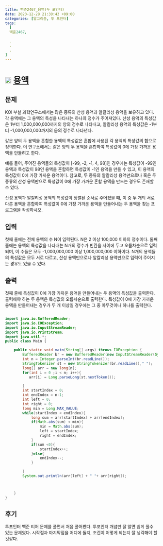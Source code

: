 ```yaml
---
title: 백준2467_용액(두 포인터)
date: 2023-12-28 21:30:43 +09:00
categories: [알고리즘, 투 포인터]
tags:
  [
  백준2467,
  
  .
  .
  .
]
---
```

# <img width="20px"  src="https://d2gd6pc034wcta.cloudfront.net/tier/11.svg" class="solvedac-tier"> [용액](https://www.acmicpc.net/problem/2467) 



## 문제
<p>KOI 부설 과학연구소에서는 많은 종류의 산성 용액과 알칼리성 용액을 보유하고 있다. 각 용액에는 그 용액의 특성을 나타내는 하나의 정수가 주어져있다. 산성 용액의 특성값은 1부터 1,000,000,000까지의 양의 정수로 나타내고, 알칼리성 용액의 특성값은 -1부터 -1,000,000,000까지의 음의 정수로 나타낸다.</p>

<p>같은 양의 두 용액을 혼합한 용액의 특성값은 혼합에 사용된 각 용액의 특성값의 합으로 정의한다. 이 연구소에서는 같은 양의 두 용액을 혼합하여 특성값이 0에 가장 가까운 용액을 만들려고 한다. </p>

<p>예를 들어, 주어진 용액들의 특성값이 [-99, -2, -1, 4, 98]인 경우에는 특성값이 -99인 용액과 특성값이 98인 용액을 혼합하면 특성값이 -1인 용액을 만들 수 있고, 이 용액의 특성값이 0에 가장 가까운 용액이다. 참고로, 두 종류의 알칼리성 용액만으로나 혹은 두 종류의 산성 용액만으로 특성값이 0에 가장 가까운 혼합 용액을 만드는 경우도 존재할 수 있다.</p>

<p>산성 용액과 알칼리성 용액의 특성값이 정렬된 순서로 주어졌을 때, 이 중 두 개의 서로 다른 용액을 혼합하여 특성값이 0에 가장 가까운 용액을 만들어내는 두 용액을 찾는 프로그램을 작성하시오.</p>

## 입력
<p>첫째 줄에는 전체 용액의 수 N이 입력된다. N은 2 이상 100,000 이하의 정수이다. 둘째 줄에는 용액의 특성값을 나타내는 N개의 정수가 빈칸을 사이에 두고 오름차순으로 입력되며, 이 수들은 모두 -1,000,000,000 이상 1,000,000,000 이하이다. N개의 용액들의 특성값은 모두 서로 다르고, 산성 용액만으로나 알칼리성 용액만으로 입력이 주어지는 경우도 있을 수 있다.</p>

## 출력
<p>첫째 줄에 특성값이 0에 가장 가까운 용액을 만들어내는 두 용액의 특성값을 출력한다. 출력해야 하는 두 용액은 특성값의 오름차순으로 출력한다. 특성값이 0에 가장 가까운 용액을 만들어내는 경우가 두 개 이상일 경우에는 그 중 아무것이나 하나를 출력한다.</p>

```java

import java.io.BufferedReader;
import java.io.IOException;
import java.io.InputStreamReader;
import java.io.PrintStream;
import java.util.*;
public class Main {

    public static void main(String[] args) throws IOException {
        BufferedReader br = new BufferedReader(new InputStreamReader(System.in));
        int n = Integer.parseInt(br.readLine());
        StringTokenizer st = new StringTokenizer(br.readLine()," ");
        long[] arr = new long[n];
        for(int i = 0 ;i < n; i++){
           arr[i] = Long.parseLong(st.nextToken());

        }
        int startIndex = 0;
        int endIndex = n-1;
        int left = 0;
        int right = 0;
        long min = Long.MAX_VALUE;
        while(startIndex < endIndex){
            long sum = arr[startIndex] + arr[endIndex];
            if(Math.abs(sum) < min){
                min = Math.abs(sum);
                left = startIndex;
                right = endIndex;
            }
            if(sum <0){
                startIndex++;
            }else{
                endIndex--;
            }

        }
        System.out.println(arr[left] + " "+ arr[right]);



    }
}


```
## 후기
<p>투포인터 백준 티어 문제를 풀면서 처음 풀어봤다. 투포인터 개념만 잘 알면 쉽게 풀수 있는 문제였다. 시작점과 마지막점을 어디에 둘지, 조건이 어떻게 되는지 잘 생각해야 할것같다.</p>

